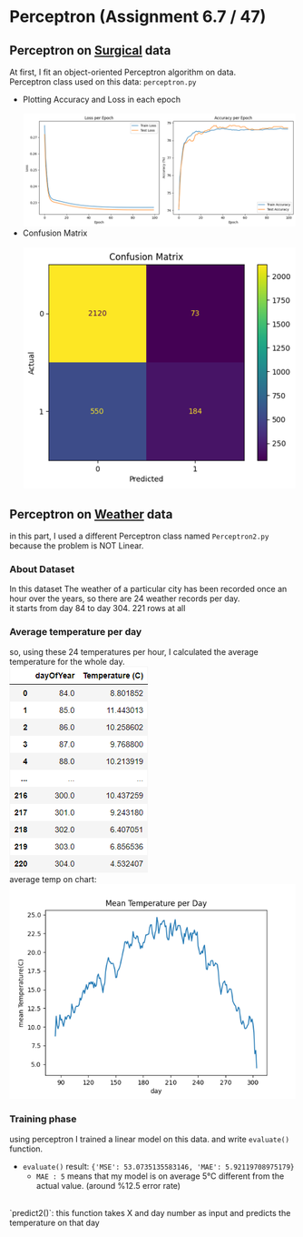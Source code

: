 # Perceptron (Assignment 6.7 / 47)
## Perceptron on [Surgical](https://www.kaggle.com/omnamahshivai/surgical-dataset-binary-classification) data
At first, I fit an object-oriented Perceptron algorithm on data.<br>
Perceptron class used on this data: `perceptron.py`
* Plotting Accuracy and Loss in each epoch<br><br>
  ![accuracy plot](https://github.com/Mahdi1Taheri/Py_MachineLearning/blob/main/6.7.Perceptron/output/loss_acc.png)<br>
* Confusion Matrix <br><br>
  ![cm](https://github.com/Mahdi1Taheri/Py_MachineLearning/blob/main/6.7.Perceptron/output/confusion_matrix.png)
## Perceptron on [Weather](https://github.com/Mahdi1Taheri/Py_MachineLearning/blob/main/6.7.Perceptron/input/weatherHistory.csv) data
in this part, I used a different Perceptron class named `Perceptron2.py` because the problem is NOT Linear.
### About Dataset
In this dataset The weather of a particular city has been recorded once an hour over the years, so there are 24 weather records per day.<br>
it starts from day 84 to day 304. 221 rows at all
### Average temperature per day
so, using these 24 temperatures per hour, I calculated the average temperature for the whole day.<br>
![average temperature](https://github.com/Mahdi1Taheri/Py_MachineLearning/blob/main/6.7.Perceptron/output/temp_per_day.png)<br>
average temp on chart:<br>
![avg temp chart](https://github.com/Mahdi1Taheri/Py_MachineLearning/blob/main/6.7.Perceptron/output/mean_temp_per_day.png)
### Training phase
using perceptron I trained a linear model on this data.
and write `evaluate()` function.<br>
* `evaluate()` result: `{'MSE': 53.0735135583146, 'MAE': 5.92119708975179}`
  * `MAE : 5` means that my model is on average 5°C different from the actual value. (around %12.5 error rate)
<br>
`predict2()`: this function takes X and day number as input and predicts the temperature on that day
